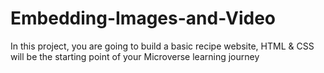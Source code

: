 # Embedding-Images-and-Video
 In this project, you are going to build a basic recipe website, HTML &amp; CSS will be the starting point of your Microverse learning journey
